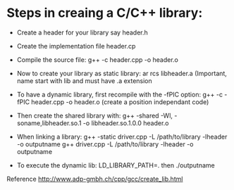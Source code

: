 Steps in creaing a C/C++ library:
==========================

- Create a header for your library say header.h
- Create the implementation file header.cp
- Compile the source file: g++ -c header.cpp -o header.o
- Now to create your library as static library: ar rcs libheader.a (Important, name start with lib and must have .a extension
- To have a dynamic library, first recompile with the -fPIC option: g++ -c -fPIC header.cpp -o header.o (create a position independant code)
- Then create the shared library with: g++ -shared -Wl, -soname,libheader.so.1 -o libheader.so.1.0.0 header.o

- When linking a library: 
        g++ -static driver.cpp -L /path/to/library -lheader -o outputname
        g++ driver.cpp -L /path/to/library -lheader -o outputname

- To execute the dynamic lib: LD_LIBRARY_PATH=. then ./outputname

Reference http://www.adp-gmbh.ch/cpp/gcc/create_lib.html
